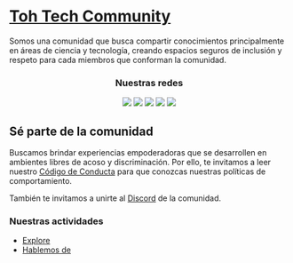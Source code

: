 # [Toh Tech Community](https://beacons.ai/tohtech)

Somos una comunidad que busca compartir conocimientos principalmente en áreas de ciencia y tecnología, creando espacios seguros de inclusión y respeto para cada miembros que conforman la comunidad. 

<h3 align="center"> Nuestras redes </h3>
<p align="center">
<a  href="https://www.facebook.com/tohtechcommunity"><img  src="https://img.shields.io/badge/-Facebook-2f2f2f?style=rounded-square&logo=facebook&logoColor=8FE3CF"></a>
<a  href="https://instagram.com/tohtechcommunity"><img  src="https://img.shields.io/badge/-Instagram-2f2f2f?style=rounded-square&logo=instagram&logoColor=8FE3CF"></a>
<a  href="https://www.linkedin.com/company/tohtechcommunity"><img  src="https://img.shields.io/badge/-LinkedIn-2f2f2f?style=rounded-square&logo=linkedin&logoColor=8FE3CF"></a>
<a  href="https://twitter.com/tohtech_"><img  src="https://img.shields.io/badge/-Twitter-2f2f2f?style=rounded-square&logo=twitter&logoColor=8FE3CF"></a>
<a  href="https://youtube.com/@tohtechcommunity"><img  src="https://img.shields.io/badge/-Youtube-2f2f2f?style=rounded-square&logo=youtube&logoColor=8FE3CF"></a>
</p>

## Sé parte de la comunidad

Buscamos brindar experiencias empoderadoras que se desarrollen en ambientes libres de acoso y discriminación. Por ello, te invitamos a leer nuestro [Código de Conducta](CodigodeConducta.md) para que conozcas nuestras políticas de comportamiento.

También te invitamos a unirte al [Discord](https://discord.gg/c66gEZKj3B) de la comunidad.

### Nuestras actividades

- [Explore](https://youtu.be/5VBFHB0cG-Q) 
- [Hablemos de](https://youtube.com/playlist?list=PL30XVvjgtnqkTDjmzBH6UqAc05jJy5ozy) 
